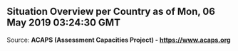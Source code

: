 ## Situation Overview per Country as of Mon, 06 May 2019 03:24:30 GMT

Source: **ACAPS (Assessment Capacities Project) - https://www.acaps.org**